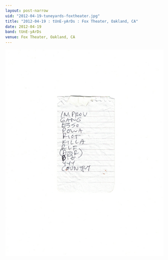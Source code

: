 ```yaml
---
layout: post-narrow
uid: "2012-04-19-tuneyards-foxtheater.jpg"
title: "2012-04-19 : tUnE-yArDs : Fox Theater, Oakland, CA"
date: 2012-04-19
band: tUnE-yArDs
venue: Fox Theater, Oakland, CA
---
```


<div class="showcase">
  <img src="/img/2012/04/20120419-tUnEyArDs-FoxTheater.jpg" alt="2012-04-19-tuneyards-foxtheater.jpg">
</div>
